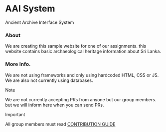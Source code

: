 # AAI System
Ancient Archive Interface System

### About
We are creating this sample website for one of our assignments. this website contains basic archaeological heritage information about Sri Lanka.

### More Info.
We are not using  frameworks and only using hardcoded HTML, CSS or JS. We are also not currently using databases.

> [!NOTE]  
> We are not currently accepting PRs from anyone but our group members. but we will inform here when you can send PRs.

> [!IMPORTANT]  
> All group members must read [CONTRIBUTION GUIDE](.github/CONTRIBUTING.md)
